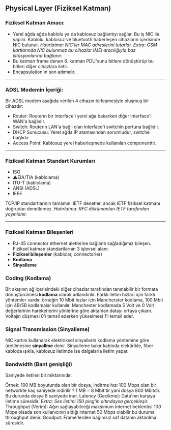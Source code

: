 ## Physical Layer (Fiziksel Katman) 

### Fiziksel Katman Amacı:
- Yerel ağda ağda kablolu ya da kablosuz bağlantıyı sağlar. Bu iş NIC ile yapılır. Kablolu, kablosuz  ve bluetooth haberleşen cihazların içerisinde NIC bulunur.
*Hatırlatma: NIC'ler MAC adreslerini tutarlar.*
*Extra: GSM kartlarında NIC bulunmaz bu cihazlar IMEI aracılığıyla baz istasyonlarına bağlanır.*
- Bu katman frame denen 6. katman PDU'sunu bitlere dönüştürüp bu bitleri diğer cihazlara iletir.
- Encapsulation'ın son adımıdır.
***
### ADSL Modemin İçeriği:
Bir ADSL modem aşağıda verilen 4 cihazın birleşmesiyle oluşmuş bir cihazdır:
- Router: Routerın bir interface'i yerel ağa bakarken diğer interface'i WAN'a bağlıdır.
- Switch: Routerın LAN'a bağlı olan interface'i switchin portuna bağlıdır.
- DHCP Sunucusu: Yerel ağda IP atamasından sorumludur, switche bağlıdır.
- Access Point: Kablosuz yerel haberleşmede kullanılan componenttir.
***
### Fiziksel Katman Standart Kurumları
- ISO
- ⚠️EIA/TIA (kablolama)
- ITU-T (kablolama)
- ANSI (ADSL)
- IEEE 

TCP/IP standartlarının tamamını IETF denetler, ancak IETF fiziksel katmanı doğrudan denetlemez.
*Hatırlatma: RFC dökümanları IETF tarafından yayınlanır.*
***
### Fiziksel Katman Bileşenleri
- RJ-45 connector ethernet aletlerine bağlantı sağladığımız bileşen.
Fiziksel katman standartlarnın 3 işlevsel alanı:
- **Fiziksel bileşenler** (kablolar, connectorler)
- **Kodlama**
- **Sinyalleme** 

### Coding (Kodlama) 
Bit akışının ağ içerisindeki diğer cihazlar tarafından tanınabilir bir formata dönüştürülmesi **kodlama** olarak adlandırılır. Farklı iletim hızları için farklı yöntemler vardır, örneğin 10 Mbit hızlar için Mancherster kodlama, 100 Mbit için 4B/5B kodlamalar kullanılır.
Manchester kodlamada 5 Volt ve 0 Volt değerlerinin hareketlerini yönlerine göre aktarılan datayı ortaya çıkarır. Voltajın düşmesi 0'ı temsil ederken yükselmesi 1'i temsil eder.
### Signal Transmission (Sinyalleme)
NIC kartını kullanarak elektiriksel sinyallerin kodlama yöntemine göre üretilmesine **sinyallme** denir. Sinyalleme bakır kabloda elektirikle, fiber kabloda ışıkla, kablosuz iletimde ise dalgalarla iletim yapar.

### Bandwidth (Bant genişliği)
Saniyede iletilen bit miktarınıdır. 

Örnek: 100 MB boyutunda olan bir dosya, indirme hızı 100 Mbps olan bir networkte kaç saniyede indirilir ?
1 MB = 8 Mbit'tir yani dosya 800 Mbitdir. Bu durunda dosya 8 saniyede iner.
Latency (Gecikme): Data'nın karşıya iletime süresidir.
*Extra: Ses iletimi 150 ping'in altındaysa gerçekleşir.*
Throughput (Verim): Ağın sağlayabilceği maksimum internet beklentisi 100 Mbps olsada son kullanıcının aldığı internet 50 Mbps olabilir bu duruma throughput denir. 
Goodput: Frame'lerden bağımsız saf datanın aktarılma süresidir.


